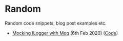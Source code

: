 # Random
Random code snippets, blog post examples etc.

* [Mocking ILogger with Moq][20200206Link] (6th Feb 2020) ([Code][20200206Code])



[20200206Code]: https://github.com/WestDiscGolf/Random/tree/master/LoggerUnitTests
[20200206Link]: https://adamstorr.azurewebsites.net/blog/mocking-ilogger-with-moq
